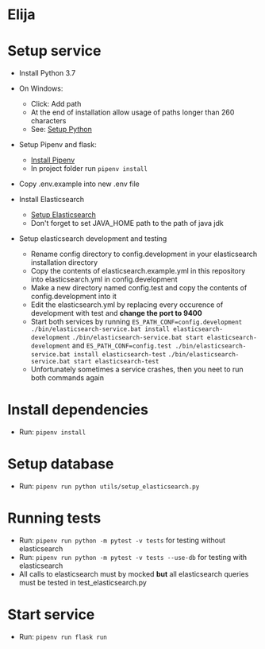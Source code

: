 # Elija

# Setup service
- Install Python 3.7
- On Windows:
  - Click: Add path
  - At the end of installation allow usage of paths longer than 260 characters
  - See: [Setup Python](https://docs.python.org/3/using/windows.html)

- Setup Pipenv and flask:
  - [Install Pipenv](https://pipenv.readthedocs.io/en/latest/)
  - In project folder run `pipenv install`

- Copy .env.example into new .env file

- Install Elasticsearch
  - [Setup Elasticsearch](https://www.elastic.co/guide/en/elasticsearch/reference/current/install-elasticsearch.html)
  - Don't forget to set JAVA_HOME path to the path of java jdk

- Setup elasticsearch development and testing
  - Rename config directory to config.development in your elasticsearch installation directory
  - Copy the contents of elasticsearch.example.yml in this repository into elasticsearch.yml in config.development
  - Make a new directory named config.test and copy the contents of config.development into it
  - Edit the elasticsearch.yml by replacing every occurence of development with test and **change the port to 9400**
  - Start both services by running
    `ES_PATH_CONF=config.development ./bin/elasticsearch-service.bat install elasticsearch-development`
    `./bin/elasticsearch-service.bat start elasticsearch-development`
    and
    `ES_PATH_CONF=config.test ./bin/elasticsearch-service.bat install elasticsearch-test`
    `./bin/elasticsearch-service.bat start elasticsearch-test`
  - Unfortunately sometimes a service crashes, then you neet to run both commands again

# Install dependencies
- Run: `pipenv install`

# Setup database
- Run: `pipenv run python utils/setup_elasticsearch.py`

# Running tests
- Run: `pipenv run python -m pytest -v tests` for testing without elasticsearch
- Run: `pipenv run python -m pytest -v tests --use-db` for testing with elasticsearch
- All calls to elasticsearch must by mocked **but** all elasticsearch queries must be tested in test_elasticsearch.py

# Start service
- Run: `pipenv run flask run`
